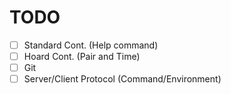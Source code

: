 # TODO

- [ ] Standard Cont. (Help command)
- [ ] Hoard Cont. (Pair and Time)
- [ ] Git
- [ ] Server/Client Protocol (Command/Environment)